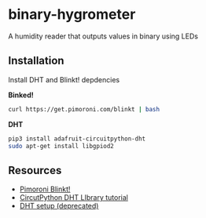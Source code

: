 # binary-hygrometer
A humidity reader that outputs values in binary using LEDs

## Installation

Install DHT and Blinkt! depdencies

**Binked!**

```bash
curl https://get.pimoroni.com/blinkt | bash
```

**DHT**

```bash
pip3 install adafruit-circuitpython-dht
sudo apt-get install libgpiod2
```

## Resources

- [Pimoroni Blinkt!](https://shop.pimoroni.com/products/blinkt)
- [CircutPython DHT LIbrary tutorial](https://learn.adafruit.com/dht-humidity-sensing-on-raspberry-pi-with-gdocs-logging/python-setup)
- [DHT setup (deprecated)](https://pimylifeup.com/raspberry-pi-humidity-sensor-dht22/)
